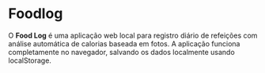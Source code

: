 # Foodlog
O **Food Log** é uma aplicação web local para registro diário de refeições com análise automática de calorias baseada em fotos. A aplicação funciona completamente no navegador, salvando os dados localmente usando localStorage.
